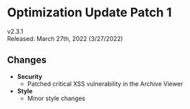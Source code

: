 # Optimization Update Patch 1

v2.3.1  
Released: March 27th, 2022 (3/27/2022)

## Changes

- **Security**
  - Patched critical XSS vulnerability in the Archive Viewer
- **Style**
  - Minor style changes
